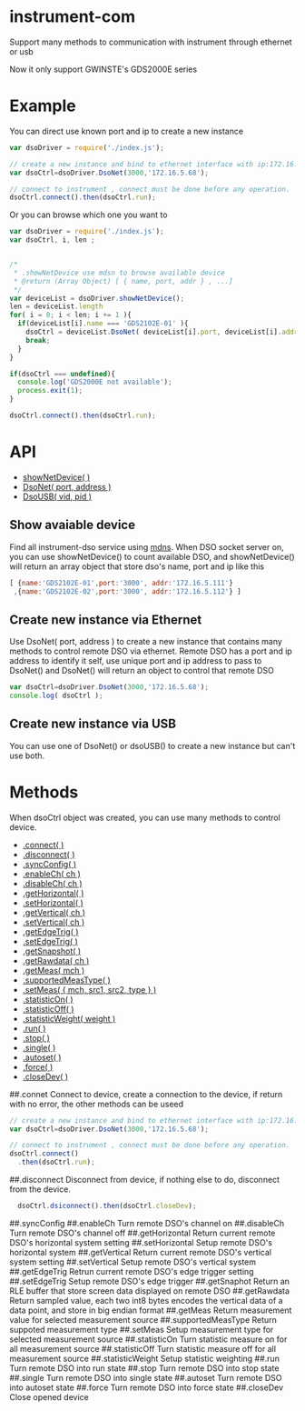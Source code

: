 # instrument-com
Support many methods to communication with instrument through ethernet or usb

Now it only support GWINSTE's GDS2000E series

# Example
You can direct use known port and ip to create a new instance 
```js
var dsoDriver = require('./index.js');

// create a new instance and bind to ethernet interface with ip:172.16.5.68 and port:3000
var dsoCtrl=dsoDriver.DsoNet(3000,'172.16.5.68');

// connect to instrument , connect must be done before any operation.
dsoCtrl.connect().then(dsoCtrl.run);

```
Or you can browse which one you want to
```js
var dsoDriver = require('./index.js');
var dsoCtrl, i, len ;


/*
 * .showNetDevice use mdsn to browse available device
 * @return (Array Object) [ { name, port, addr } , ...]
 */
var deviceList = dsoDriver.showNetDevice();
len = deviceList.length
for( i = 0; i < len; i += 1 ){
  if(deviceList[i].name === 'GDS2102E-01' ){
    dsoCtrl = deviceList.DsoNet( deviceList[i].port, deviceList[i].addr );
    break;
  }
}

if(dsoCtrl === undefined){
  console.log('GDS2000E not available');
  process.exit(1);
}

dsoCtrl.connect().then(dsoCtrl.run);

```


# API
* [showNetDevice( )](#show-avaiable-device)
* [DsoNet( port, address )](#create-new-instance-via-ethernet)
* [DsoUSB( vid, pid )](#create-new-instance-via-usb)

## Show avaiable device  
Find all instrument-dso service using [mdns](https://www.npmjs.com/package/mdns). When DSO socket server on, you can use showNetDevice() to count available DSO,
and showNetDevice() will return an array object that store dso's name, port and ip like this
```js
[ {name:'GDS2102E-01',port:'3000', addr:'172.16.5.111'}
 ,{name:'GDS2102E-02',port:'3000', addr:'172.16.5.112'} ]
```

## Create new instance via Ethernet
Use DsoNet( port, address ) to create a new instance that contains many methods to control remote DSO via ethernet.
Remote DSO has a port and ip address to identify it self, use unique port and ip address to pass to DsoNet() and DsoNet() will return an object to control that remote DSO 
```js
var dsoCtrl=dsoDriver.DsoNet(3000,'172.16.5.68');
console.log( dsoCtrl );
```
## Create new instance via USB
You can use one of DsoNet() or dsoUSB() to create a new instance but can't use both.

# Methods
When dsoCtrl object was created, you can use many methods to control device.
* [.connect( )](#connect)
* [.disconnect( )](#disconnect)
* [.syncConfig( )](#syncConfig)
* [.enableCh( ch )](#enableCh)
* [.disableCh( ch )](#disableCh)
* [.getHorizontal( )](#getHorizontal)
* [.setHorizontal( )](#setHorizontal)
* [.getVertical( ch )](#getVertical)
* [.setVertical( ch )](#setVertical)
* [.getEdgeTrig( )](#getEdgeTrig)
* [.setEdgeTrig( )](#setEdgeTrig)
* [.getSnapshot( )](#getSnaphot)
* [.getRawdata( ch )](#getRawdata)
* [.getMeas( mch )](#getMeas)
* [.supportedMeasType( )](#supportedMeasType)
* [.setMeas( { mch, src1, src2, type } ) ](#setMeas)
* [.statisticOn( )](#statisticOn)
* [.statisticOff( )](#statisticOff)
* [.statisticWeight( weight )](#statisticWeight)
* [.run( )](#run)
* [.stop( )](#stop)
* [.single( )](#single)
* [.autoset( )](#autoset)
* [.force( )](#force)
* [.closeDev( )](#closeDev)

##.connet
Connect to device, create a connection to the device, if return with no error, the other methods can be useed
```js
// create a new instance and bind to ethernet interface with ip:172.16.5.68 and port:3000
var dsoCtrl=dsoDriver.DsoNet(3000,'172.16.5.68');

// connect to instrument , connect must be done before any operation.
dsoCtrl.connect()
  .then(dsoCtrl.run);
```
##.disconnect
Disconnect from device, if nothing else to do, disconnect from the device.
```js
  dsoCtrl.dsiconnect().then(dsoCtrl.closeDev);
```
##.syncConfig
##.enableCh
Turn remote DSO's channel on
##.disableCh
Turn remote DSO's channel off
##.getHorizontal
Return current remote DSO's horizontal system setting
##.setHorizontal
Setup remote DSO's horizontal system
##.getVertical
Return current remote DSO's vertical system setting
##.setVertical
Setup remote DSO's vertical system
##.getEdgeTrig
Retrun current remote DSO's edge trigger setting
##.setEdgeTrig
Setup remote DSO's edge trigger
##.getSnaphot
Return an RLE buffer that store screen data displayed on remote DSO
##.getRawdata
Return sampled value, each two int8 bytes encodes the vertical data of a data point, and store in big endian format
##.getMeas
Return measurement value for selected measurement source
##.supportedMeasType
Return suppoted measurement type
##.setMeas
Setup measurement type for selected measurement source
##.statisticOn
Turn statistic measure on for all measurement source
##.statisticOff
Turn statistic measure off for all measurement source
##.statisticWeight
Setup statistic weighting
##.run
Turn remote DSO into run state
##.stop
Turn remote DSO into stop state
##.single
Turn remote DSO into single state
##.autoset
Turn remote DSO into autoset state
##.force
Turn remote DSO into force state
##.closeDev
Close opened device


